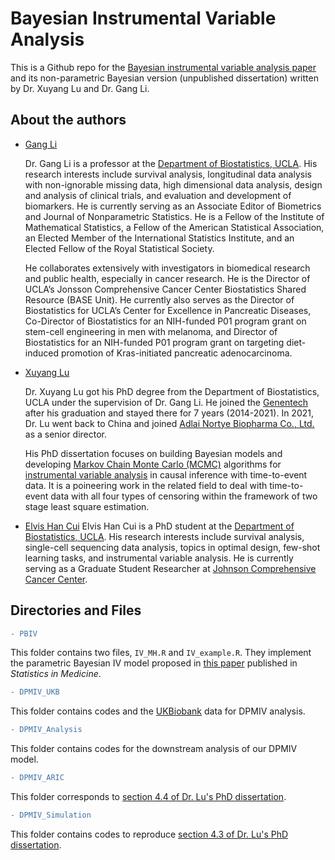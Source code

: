# Bayesian Instrumental Variable Analysis
This is a Github repo for the [Bayesian instrumental variable analysis paper](https://www.ncbi.nlm.nih.gov/pmc/articles/PMC4314427/) and its non-parametric Bayesian version (unpublished dissertation) written by Dr. Xuyang Lu and Dr. Gang Li.

## About the authors

- [Gang Li](https://gangli.faculty.biostat.ucla.edu/)

  Dr. Gang Li is a professor at the [Department of Biostatistics, UCLA](https://www.biostat.ucla.edu/). His research interests include survival analysis, longitudinal data analysis with non-ignorable missing data, high dimensional data analysis, design and analysis of clinical trials, and evaluation and development of biomarkers.  He is currently serving as an Associate Editor of Biometrics and Journal of Nonparametric Statistics. He is a Fellow of the Institute of Mathematical Statistics, a Fellow of the American Statistical Association, an Elected Member of the International Statistics Institute, and an Elected Fellow of the Royal Statistical Society.  

  He collaborates extensively with investigators in biomedical research and public health, especially in cancer research.  He is the Director of UCLA’s Jonsson Comprehensive Cancer Center Biostatistics Shared Resource (BASE Unit). He currently also serves as the Director of Biostatistics for UCLA’s Center for Excellence in Pancreatic Diseases, Co-Director of Biostatistics for an NIH-funded P01 program grant on stem-cell engineering in men with melanoma, and Director of Biostatistics for an NIH-funded P01 program grant on targeting diet-induced promotion of Kras-initiated pancreatic adenocarcinoma.

- [Xuyang Lu]()

  Dr. Xuyang Lu got his PhD degree from the Department of Biostatistics, UCLA under the supervision of Dr. Gang Li. He joined the [Genentech](https://www.gene.com/) after his graduation and stayed there for 7 years (2014-2021). In 2021, Dr. Lu went back to China and joined [Adlai Nortye Biopharma Co., Ltd.](https://en.adlainortye.com/) as a senior director.
  
  His PhD dissertation focuses on building Bayesian models and developing [Markov Chain Monte Carlo (MCMC)](https://en.wikipedia.org/wiki/Markov_chain_Monte_Carlo) algorithms for [instrumental variable analysis](https://en.wikipedia.org/wiki/Instrumental_variables_estimation) in causal inference with time-to-event data. It is a poineering work in the related field to deal with time-to-event data with all four types of censoring within the framework of two stage least square estimation.
  
- [Elvis Han Cui](https://elviscuihan.github.io/)
  Elvis Han Cui is a PhD student at the [Department of Biostatistics, UCLA](https://www.biostat.ucla.edu/). His research interests include survival analysis, single-cell sequencing data analysis, topics in optimal design, few-shot learning tasks, and instrumental variable analysis.  He is currently serving as a Graduate Student Researcher at [Johnson Comprehensive Cancer Center](https://cancer.ucla.edu/). 

## Directories and Files

```diff
- PBIV
``` 
This folder contains two files, `IV_MH.R` and `IV_example.R`. They implement the parametric Bayesian IV model proposed in [this paper](https://www.ncbi.nlm.nih.gov/pmc/articles/PMC4314427/) published in *Statistics in Medicine*.
```diff
- DPMIV_UKB
``` 
This folder contains codes and the [UKBiobank](https://www.ukbiobank.ac.uk/) data for DPMIV analysis.
```diff
- DPMIV_Analysis
``` 
This folder contains codes for the downstream analysis of our DPMIV model.
```diff
- DPMIV_ARIC
``` 
This folder corresponds to [section 4.4 of Dr. Lu's PhD dissertation](https://escholarship.org/uc/item/8223z6fp).
```diff
- DPMIV_Simulation
``` 
This folder contains codes to reproduce [section 4.3 of Dr. Lu's PhD dissertation](https://escholarship.org/uc/item/8223z6fp).
